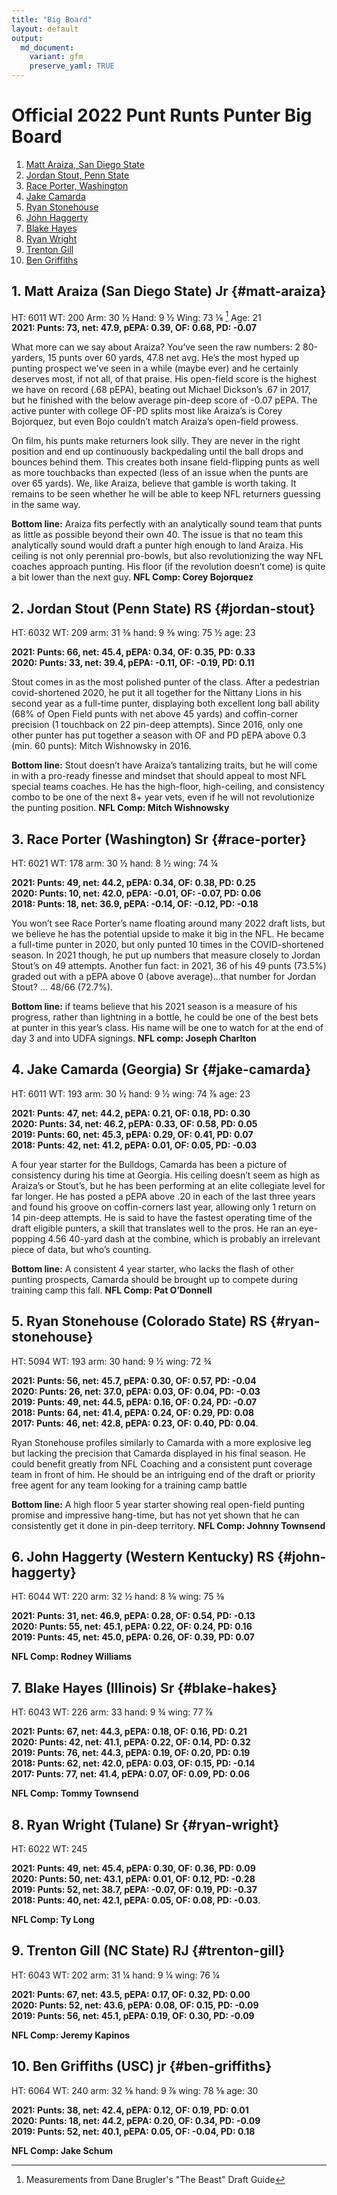 ```yaml
---
title: "Big Board"
layout: default
output:
  md_document:
    variant: gfm
    preserve_yaml: TRUE
---
```

# Official 2022 Punt Runts Punter Big Board

1. [Matt Araiza, San Diego State](#matt-araiza)
2. [Jordan Stout, Penn State](#jordan-stout)
3. [Race Porter, Washington](#race-porter)
4. [Jake Camarda](#jake-camarda)
5. [Ryan Stonehouse](#ryan-stonehouse)
6. [John Haggerty](#john-haggerty)
7. [Blake Hayes](#blake-hayes)
8. [Ryan Wright](#ryan-wright)
9. [Trenton Gill](#trenton-gill)
10. [Ben Griffiths](#ben-griffiths)

## 1. Matt Araiza (San Diego State) Jr {#matt-araiza}
HT: 6011  WT: 200  Arm: 30 ½  Hand: 9 ½  Wing: 73 ⅛ [^1]  Age: 21  
**2021: Punts: 73, net: 47.9, pEPA: 0.39, OF: 0.68, PD: -0.07**  
  
What more can we say about Araiza? You’ve seen the raw numbers: 2 80-yarders, 15 punts over 60 yards, 47.8 net avg. He’s the most hyped up punting prospect we’ve seen in a while (maybe ever) and he certainly deserves most, if not all, of that praise. His open-field score is the highest we have on record (.68 pEPA), beating out Michael Dickson’s .67 in 2017, but he finished with the below average pin-deep score of -0.07 pEPA. The active punter with college OF-PD splits most like Araiza’s is Corey Bojorquez, but even Bojo couldn’t match Araiza’s open-field prowess.  
  
On film, his punts make returners look silly. They are never in the right position and end up continuously backpedaling until the ball drops and bounces behind them. This creates both insane field-flipping punts as well as more touchbacks than expected (less of an issue when the punts are over 65 yards). We, like Araiza, believe that gamble is worth taking. It remains to be seen whether he will be able to keep NFL returners guessing in the same way.  
  
**Bottom line:** Araiza fits perfectly with an analytically sound team that punts as little as possible beyond their own 40. The issue is that no team this analytically sound would draft a punter high enough to land Araiza. His ceiling is not only perennial pro-bowls, but also revolutionizing the way NFL coaches approach punting. His floor (if the revolution doesn’t come) is quite a bit lower than the next guy. **NFL Comp: Corey Bojorquez**  
  
## 2. Jordan Stout (Penn State) RS  {#jordan-stout}
HT: 6032  WT: 209  arm: 31 ⅜  hand: 9 ⅜  wing: 75 ½  age: 23  
  
**2021: Punts: 66, net: 45.4, pEPA: 0.34, OF: 0.35, PD: 0.33**  
**2020: Punts: 33, net: 39.4, pEPA: -0.11, OF: -0.19, PD: 0.11**  
  
Stout comes in as the most polished punter of the class. After a pedestrian covid-shortened 2020, he put it all together for the Nittany Lions in his second year as a full-time punter, displaying both excellent long ball ability (68% of Open Field punts with net above 45 yards) and coffin-corner precision (1 touchback on 22 pin-deep attempts). Since 2016, only one other punter has put together a season with OF and PD pEPA above 0.3 (min. 60 punts): Mitch Wishnowsky in 2016.  
  
**Bottom line:** Stout doesn’t have Araiza’s tantalizing traits, but he will come in with a pro-ready finesse and mindset that should appeal to most NFL special teams coaches. He has the high-floor, high-ceiling, and consistency combo to be one of the next 8+ year vets, even if he will not revolutionize the punting position. **NFL Comp: Mitch Wishnowsky**  
  
## 3. Race Porter (Washington) Sr {#race-porter}
HT: 6021  WT: 178  arm: 30 ½ hand: 8 ½  wing: 74 ¼  
  
**2021: Punts: 49, net: 44.2,  pEPA: 0.34, OF: 0.38, PD: 0.25**  
**2020: Punts: 10, net: 42.0,  pEPA: -0.01, OF: -0.07, PD: 0.06**  
**2018: Punts: 18, net: 36.9, pEPA: -0.14, OF: -0.12, PD: -0.18**  
  
You won’t see Race Porter’s name floating around many 2022 draft lists, but we believe he has the potential upside to make it big in the NFL. He became a full-time punter in 2020, but only punted 10 times in the COVID-shortened season. In 2021 though, he put up numbers that measure closely to Jordan Stout’s on 49 attempts. Another fun fact: in 2021, 36 of his 49 punts (73.5%) graded out with a pEPA above 0 (above average)...that number for Jordan Stout? … 48/66 (72.7%).

**Bottom line:** if teams believe that his 2021 season is a measure of his progress, rather than lightning in a bottle, he could be one of the best bets at punter in this year’s class. His name will be one to watch for at the end of day 3 and into UDFA signings. 
**NFL comp: Joseph Charlton**

## 4. Jake Camarda (Georgia) Sr {#jake-camarda}
HT: 6011  WT: 193  arm: 30 ½  hand: 9 ½  wing: 74 ⅞  age: 23

**2021: Punts: 47, net: 44.2,  pEPA: 0.21, OF: 0.18, PD: 0.30**  
**2020: Punts: 34, net: 46.2,  pEPA: 0.33, OF: 0.58, PD: 0.05**  
**2019: Punts: 60, net: 45.3, pEPA: 0.29, OF: 0.41, PD: 0.07**  
**2018: Punts: 42, net: 41.2, pEPA: 0.01, OF: 0.05, PD: -0.03**  

A four year starter for the Bulldogs, Camarda has been a picture of consistency during his time at Georgia. His ceiling doesn’t seem as high as Araiza’s or Stout’s, but he has been performing at an elite collegiate level for far longer. He has posted a pEPA above .20 in each of the last three years and found his groove on coffin-corners last year, allowing only 1 return on 14 pin-deep attempts. He is said to have the fastest operating time of the draft eligible punters, a skill that translates well to the pros. He ran an eye-popping 4.56 40-yard dash at the combine, which is probably an irrelevant piece of data, but who’s counting.

**Bottom line:** A consistent 4 year starter, who lacks the flash of other punting prospects, Camarda should be brought up to compete during training camp this fall. **NFL Comp: Pat O’Donnell**

## 5. Ryan Stonehouse (Colorado State) RS {#ryan-stonehouse}
HT: 5094  WT: 193  arm: 30  hand: 9 ½  wing: 72 ¾ 

**2021: Punts: 56, net: 45.7, pEPA: 0.30, OF: 0.57, PD: -0.04**  
**2020: Punts: 26, net: 37.0, pEPA: 0.03, OF: 0.04, PD: -0.03**  
**2019: Punts: 49, net: 44.5, pEPA: 0.16, OF: 0.24, PD: -0.07**  
**2018: Punts: 64, net: 41.4, pEPA: 0.24, OF: 0.29, PD: 0.08**  
**2017: Punts: 46, net: 42.8, pEPA: 0.23, OF: 0.40, PD: 0.04**. 


Ryan Stonehouse profiles similarly to Camarda with a more explosive leg but lacking the precision that Camarda displayed in his final season. He could 
benefit greatly from NFL Coaching and a consistent punt coverage team in front of him. He should be an intriguing end of the draft or priority free agent for any team looking for a training camp battle



**Bottom line:** A high floor 5 year starter showing real open-field punting promise and impressive hang-time, but has not yet shown that he can consistently get it done in pin-deep territory. **NFL Comp: Johnny Townsend**


## 6. John Haggerty (Western Kentucky) RS  {#john-haggerty}
HT: 6044  WT: 220  arm: 32 ½ hand: 8 ⅝  wing: 75 ⅜

**2021: Punts: 31, net: 46.9,  pEPA: 0.28, OF: 0.54, PD: -0.13**  
**2020: Punts: 55, net: 45.1,  pEPA: 0.22, OF: 0.24, PD: 0.16**  
**2019: Punts: 45, net: 45.0,  pEPA: 0.26, OF: 0.39, PD: 0.07**  

**NFL Comp: Rodney Williams**

## 7. Blake Hayes (Illinois) Sr {#blake-hakes}
HT: 6043 WT: 226 arm: 33 hand: 9 ¾ wing: 77 ⅞

**2021: Punts: 67, net: 44.3,  pEPA: 0.18, OF: 0.16, PD: 0.21**  
**2020: Punts: 42, net: 41.1,  pEPA: 0.22, OF: 0.14, PD: 0.32**  
**2019: Punts: 76, net: 44.3,  pEPA: 0.19, OF: 0.20, PD: 0.19**  
**2018: Punts: 62, net: 42.0,  pEPA: 0.03, OF: 0.15, PD: -0.14**  
**2017: Punts: 77, net: 41.4,  pEPA: 0.07, OF: 0.09, PD: 0.06**  

**NFL Comp: Tommy Townsend**

## 8. Ryan Wright (Tulane) Sr {#ryan-wright}
HT: 6022 WT: 245 

**2021: Punts: 49, net: 45.4,  pEPA: 0.30, OF: 0.36, PD: 0.09**  
**2020: Punts: 50, net: 43.1,  pEPA: 0.01, OF: 0.12, PD: -0.28**  
**2019: Punts: 52, net: 38.7,  pEPA: -0.07, OF: 0.19, PD: -0.37**  
**2018: Punts: 40, net: 42.1,  pEPA: 0.05, OF: 0.08, PD: -0.03**. 

**NFL Comp: Ty Long**

## 9. Trenton Gill (NC State) RJ {#trenton-gill}
HT: 6043 WT: 202 arm: 31 ¼ hand: 9 ¼ wing: 76 ¼  

**2021: Punts: 67, net: 43.5,  pEPA: 0.17, OF: 0.32, PD: 0.00**  
**2020: Punts: 52, net: 43.6,  pEPA: 0.08, OF: 0.15, PD: -0.09**  
**2019: Punts: 56, net: 45.1,  pEPA: 0.19, OF: 0.30, PD: -0.09**  
  
**NFL Comp: Jeremy Kapinos**  

## 10. Ben Griffiths (USC) jr {#ben-griffiths}

HT: 6064 WT: 240 arm: 32 ⅝ hand: 9 ⅞ wing: 78 ⅝ age: 30  
  
**2021: Punts: 38, net: 42.4,  pEPA: 0.12, OF: 0.19, PD: 0.01**  
**2020: Punts: 18, net: 44.2,  pEPA: 0.20, OF: 0.34, PD: -0.09**  
**2019: Punts: 52, net: 40.1,  pEPA: 0.05, OF: -0.04, PD: 0.18**  
  
**NFL Comp: Jake Schum**  

[^1]: Measurements from Dane Brugler's "The Beast" Draft Guide
